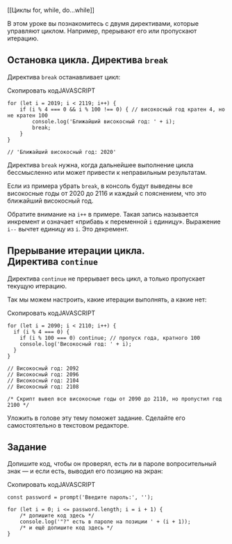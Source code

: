 [[Циклы for, while, do...while]]

В этом уроке вы познакомитесь с двумя директивами, которые управляют циклом. Например, прерывают его или пропускают итерацию.

## Остановка цикла. Директива `break`

Директива `break` останавливает цикл:

Скопировать кодJAVASCRIPT

```
for (let i = 2019; i < 2119; i++) {
    if (i % 4 === 0 && i % 100 !== 0) { // високосный год кратен 4, но не кратен 100
        console.log('Ближайший високосный год: ' + i);
        break;
    }
}

// 'Ближайший високосный год: 2020' 
```

Директива `break` нужна, когда дальнейшее выполнение цикла бессмысленно или может привести к неправильным результатам.

Если из примера убрать `break`, в консоль будут выведены все високосные годы от 2020 до 2116 и каждый с пояснением, что это ближайший високосный год.

Обратите внимание на `i++` в примере. Такая запись называется инкремент и означает «прибавь к переменной `i` единицу». Выражение `i--` вычтет единицу из `i`. Это декремент.

## Прерывание итерации цикла. Директива `continue`

Директива `continue` не прерывает весь цикл, а только пропускает текущую итерацию.

Так мы можем настроить, какие итерации выполнять, а какие нет:

Скопировать кодJAVASCRIPT

```
for (let i = 2090; i < 2110; i++) {
  if (i % 4 === 0) {
    if (i % 100 === 0) continue; // пропуск года, кратного 100
    console.log('Високосный год: ' + i);
  }
}

// Високосный год: 2092
// Високосный год: 2096
// Високосный год: 2104
// Високосный год: 2108

/* Скрипт вывел все високосные годы от 2090 до 2110, но пропустил год 2100 */ 
```

Уложить в голове эту тему поможет задание. Сделайте его самостоятельно в текстовом редакторе.

## Задание

Допишите код, чтобы он проверял, есть ли в пароле вопросительный знак — и если есть, выводил его позицию на экран:

Скопировать кодJAVASCRIPT

```
const password = prompt('Введите пароль:', '');

for (let i = 0; i <= password.length; i = i + 1) {
    /* допишите код здесь */
    console.log('"?" есть в пароле на позиции ' + (i + 1));
    /* и ещё допишите код здесь */
}
 
```